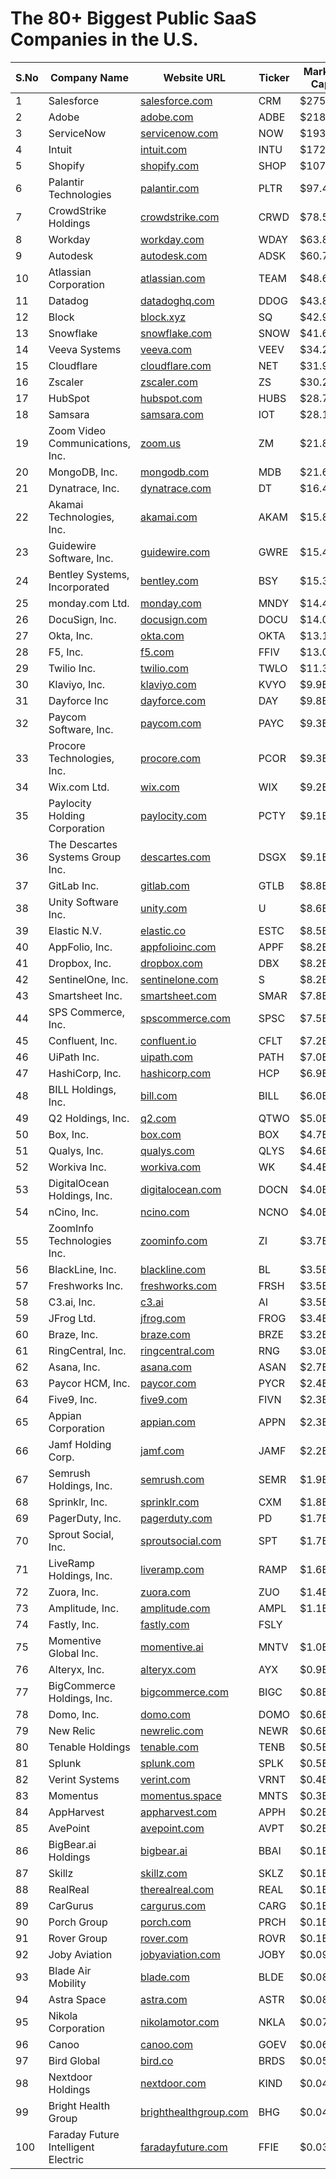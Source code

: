 # The 80+ Biggest Public SaaS Companies in the U.S.

| S.No | Company Name                     | Website URL                            | Ticker | Market Cap |
|------|-----------------------------------|----------------------------------------|--------|------------|
| 1    | Salesforce                 | [salesforce.com](https://www.salesforce.com/) | CRM    | $275.4B    |
| 2    | Adobe                      | [adobe.com](https://www.adobe.com)     | ADBE   | $218.1B    |
| 3    | ServiceNow                | [servicenow.com](https://www.servicenow.com) | NOW    | $193.2B    |
| 4    | Intuit                      | [intuit.com](https://www.intuit.com)   | INTU   | $172.9B    |
| 5    | Shopify                     | [shopify.com](https://www.shopify.com) | SHOP   | $107.8B    |
| 6    | Palantir Technologies       | [palantir.com](https://www.palantir.com) | PLTR   | $97.4B     |
| 7    | CrowdStrike Holdings      | [crowdstrike.com](https://www.crowdstrike.com) | CRWD   | $78.5B     |
| 8    | Workday             | [workday.com](https://www.workday.com) | WDAY   | $63.8B     |
| 9    | Autodesk                   | [autodesk.com](https://www.autodesk.com) | ADSK   | $60.7B     |
| 10   | Atlassian Corporation            | [atlassian.com](https://www.atlassian.com) | TEAM   | $48.6B     |
| 11   | Datadog                    | [datadoghq.com](https://www.datadoghq.com) | DDOG   | $43.8B     |
| 12   | Block                      | [block.xyz](https://www.block.xyz)     | SQ     | $42.9B     |
| 13   | Snowflake                   | [snowflake.com](https://www.snowflake.com) | SNOW   | $41.6B     |
| 14   | Veeva Systems               | [veeva.com](https://www.veeva.com)     | VEEV   | $34.2B     |
| 15   | Cloudflare                 | [cloudflare.com](https://www.cloudflare.com) | NET    | $31.9B     |
| 16   | Zscaler                    | [zscaler.com](https://www.zscaler.com) | ZS     | $30.2B     |
| 17   | HubSpot                    | [hubspot.com](https://www.hubspot.com) | HUBS   | $28.7B     |
| 18   | Samsara                     | [samsara.com](https://www.samsara.com) | IOT    | $28.1B     |
| 19   | Zoom Video Communications, Inc.  | [zoom.us](https://www.zoom.us)         | ZM     | $21.8B     |
| 20   | MongoDB, Inc.                    | [mongodb.com](https://www.mongodb.com) | MDB    | $21.6B     |
| 21   | Dynatrace, Inc.                  | [dynatrace.com](https://www.dynatrace.com) | DT     | $16.4B     |
| 22   | Akamai Technologies, Inc.        | [akamai.com](https://www.akamai.com)  | AKAM   | $15.8B     |
| 23   | Guidewire Software, Inc.         | [guidewire.com](https://www.guidewire.com) | GWRE   | $15.4B     |
| 24   | Bentley Systems, Incorporated    | [bentley.com](https://www.bentley.com) | BSY    | $15.3B     |
| 25   | monday.com Ltd.                  | [monday.com](https://www.monday.com) | MNDY   | $14.4B     |
| 26   | DocuSign, Inc.                   | [docusign.com](https://www.docusign.com) | DOCU   | $14.0B     |
| 27   | Okta, Inc.                       | [okta.com](https://www.okta.com)      | OKTA   | $13.1B     |
| 28   | F5, Inc.                         | [f5.com](https://www.f5.com)          | FFIV   | $13.0B     |
| 29   | Twilio Inc.                      | [twilio.com](https://www.twilio.com)  | TWLO   | $11.3B     |
| 30   | Klaviyo, Inc.                    | [klaviyo.com](https://www.klaviyo.com) | KVYO   | $9.9B      |
| 31   | Dayforce Inc                     | [dayforce.com](https://www.dayforce.com) | DAY    | $9.8B      |
| 32   | Paycom Software, Inc.            | [paycom.com](https://www.paycom.com)  | PAYC   | $9.3B      |
| 33   | Procore Technologies, Inc.       | [procore.com](https://www.procore.com) | PCOR   | $9.3B      |
| 34   | Wix.com Ltd.                     | [wix.com](https://www.wix.com)        | WIX    | $9.2B      |
| 35   | Paylocity Holding Corporation    | [paylocity.com](https://www.paylocity.com) | PCTY   | $9.1B      |
| 36   | The Descartes Systems Group Inc. | [descartes.com](https://www.descartes.com) | DSGX   | $9.1B      |
| 37   | GitLab Inc.                      | [gitlab.com](https://www.gitlab.com)  | GTLB   | $8.8B      |
| 38   | Unity Software Inc.              | [unity.com](https://www.unity.com)    | U      | $8.6B      |
| 39   | Elastic N.V.                     | [elastic.co](https://www.elastic.co)  | ESTC   | $8.5B      |
| 40   | AppFolio, Inc.                   | [appfolioinc.com](https://www.appfolioinc.com) | APPF   | $8.2B      |
| 41   | Dropbox, Inc.                    | [dropbox.com](https://www.dropbox.com) | DBX    | $8.2B      |
| 42   | SentinelOne, Inc.                | [sentinelone.com](https://www.sentinelone.com) | S      | $8.2B      |
| 43   | Smartsheet Inc.                  | [smartsheet.com](https://www.smartsheet.com) | SMAR   | $7.8B      |
| 44   | SPS Commerce, Inc.               | [spscommerce.com](https://www.spscommerce.com) | SPSC   | $7.5B      |
| 45   | Confluent, Inc.                  | [confluent.io](https://www.confluent.io) | CFLT   | $7.2B      |
| 46   | UiPath Inc.                      | [uipath.com](https://www.uipath.com)  | PATH   | $7.0B      |
| 47   | HashiCorp, Inc.                  | [hashicorp.com](https://www.hashicorp.com) | HCP    | $6.9B      |
| 48   | BILL Holdings, Inc.              | [bill.com](https://www.bill.com)      | BILL   | $6.0B      |
| 49   | Q2 Holdings, Inc.                | [q2.com](https://www.q2.com)          | QTWO   | $5.0B      |
| 50   | Box, Inc.                        | [box.com](https://www.box.com)        | BOX    | $4.7B      |
| 51   | Qualys, Inc.                     | [qualys.com](https://www.qualys.com)  | QLYS   | $4.6B      |
| 52   | Workiva Inc.                     | [workiva.com](https://www.workiva.com) | WK     | $4.4B      |
| 53   | DigitalOcean Holdings, Inc.      | [digitalocean.com](https://www.digitalocean.com) | DOCN   | $4.0B      |
| 54   | nCino, Inc.                      | [ncino.com](https://www.ncino.com)    | NCNO   | $4.0B      |
| 55   | ZoomInfo Technologies Inc.       | [zoominfo.com](https://www.zoominfo.com) | ZI     | $3.7B      |
| 56   | BlackLine, Inc.                  | [blackline.com](https://www.blackline.com) | BL     | $3.5B      |
| 57   | Freshworks Inc.                  | [freshworks.com](https://www.freshworks.com) | FRSH   | $3.5B      |
| 58   | C3.ai, Inc.                      | [c3.ai](https://www.c3.ai)            | AI     | $3.5B      |
| 59   | JFrog Ltd.                       | [jfrog.com](https://www.jfrog.com)    | FROG   | $3.4B      |
| 60   | Braze, Inc.                      | [braze.com](https://www.braze.com)    | BRZE   | $3.2B      |
| 61   | RingCentral, Inc.                | [ringcentral.com](https://www.ringcentral.com) | RNG    | $3.0B      |
| 62   | Asana, Inc.                      | [asana.com](https://www.asana.com)    | ASAN   | $2.7B      |
| 63   | Paycor HCM, Inc.                 | [paycor.com](https://www.paycor.com)  | PYCR   | $2.4B      |
| 64   | Five9, Inc.                      | [five9.com](https://www.five9.com)    | FIVN   | $2.3B      |
| 65   | Appian Corporation               | [appian.com](https://www.appian.com)  | APPN   | $2.3B      |
| 66   | Jamf Holding Corp.               | [jamf.com](https://www.jamf.com)      | JAMF   | $2.2B      |
| 67   | Semrush Holdings, Inc.           | [semrush.com](https://www.semrush.com) | SEMR   | $1.9B      |
| 68   | Sprinklr, Inc.                   | [sprinklr.com](https://www.sprinklr.com) | CXM    | $1.8B      |
| 69   | PagerDuty, Inc.                  | [pagerduty.com](https://www.pagerduty.com) | PD     | $1.7B      |
| 70   | Sprout Social, Inc.              | [sproutsocial.com](https://www.sproutsocial.com) | SPT    | $1.7B      |
| 71   | LiveRamp Holdings, Inc.          | [liveramp.com](https://www.liveramp.com) | RAMP   | $1.6B      |
| 72   | Zuora, Inc.                      | [zuora.com](https://www.zuora.com)    | ZUO    | $1.4B      |
| 73   | Amplitude, Inc.                  | [amplitude.com](https://www.amplitude.com) | AMPL   | $1.1B      |
| 74   | Fastly, Inc.                     | [fastly.com](https://www.fastly.com)  | FSLY
| 75   | Momentive Global Inc.            | [momentive.ai](https://www.momentive.ai) | MNTV | $1.0B      |
| 76   | Alteryx, Inc.                    | [alteryx.com](https://www.alteryx.com) | AYX    | $0.9B      |
| 77   | BigCommerce Holdings, Inc.       | [bigcommerce.com](https://www.bigcommerce.com) | BIGC | $0.8B      |
| 78   | Domo, Inc.                       | [domo.com](https://www.domo.com)      | DOMO   | $0.6B      |
| 79   | New Relic| [newrelic.com](https://www.newrelic.com) | NEWR | $0.6B      |
| 80   | Tenable Holdings           | [tenable.com](https://www.tenable.com) | TENB   | $0.5B      |
| 81   | Splunk                   | [splunk.com](https://www.splunk.com)  | SPLK   | $0.5B      |
| 82   | Verint Systems              | [verint.com](https://www.verint.com)  | VRNT   | $0.4B      |
| 83   | Momentus                    | [momentus.space](https://www.momentus.space) | MNTS | $0.3B      |
| 84   | AppHarvest                 | [appharvest.com](https://www.appharvest.com) | APPH | $0.2B      |
| 85   | AvePoint              | [avepoint.com](https://www.avepoint.com) | AVPT | $0.2B      |
| 86   | BigBear.ai Holdings        | [bigbear.ai](https://www.bigbear.ai)  | BBAI   | $0.1B      |
| 87   | Skillz                      | [skillz.com](https://www.skillz.com)  | SKLZ   | $0.1B      |
| 88   | RealReal                   | [therealreal.com](https://www.therealreal.com) | REAL | $0.1B      |
| 89   | CarGurus                   | [cargurus.com](https://www.cargurus.com) | CARG  | $0.1B      |
| 90   | Porch Group                | [porch.com](https://www.porch.com)    | PRCH   | $0.1B      |
| 91   | Rover Group                | [rover.com](https://www.rover.com)    | ROVR   | $0.1B      |
| 92   | Joby Aviation              | [jobyaviation.com](https://www.jobyaviation.com) | JOBY | $0.09B    |
| 93   | Blade Air Mobility         | [blade.com](https://www.blade.com)    | BLDE   | $0.08B     |
| 94   | Astra Space               | [astra.com](https://www.astra.com)    | ASTR   | $0.08B     |
| 95   | Nikola Corporation               | [nikolamotor.com](https://www.nikolamotor.com) | NKLA | $0.07B    |
| 96   | Canoo                      | [canoo.com](https://www.canoo.com)    | GOEV   | $0.06B     |
| 97   | Bird Global                | [bird.co](https://www.bird.co)        | BRDS   | $0.05B     |
| 98   | Nextdoor Holdings          | [nextdoor.com](https://www.nextdoor.com) | KIND | $0.04B     |
| 99   | Bright Health Group        | [brighthealthgroup.com](https://www.brighthealthgroup.com) | BHG | $0.04B |
| 100  | Faraday Future Intelligent Electric | [faradayfuture.com](https://www.faradayfuture.com) | FFIE | $0.03B |





